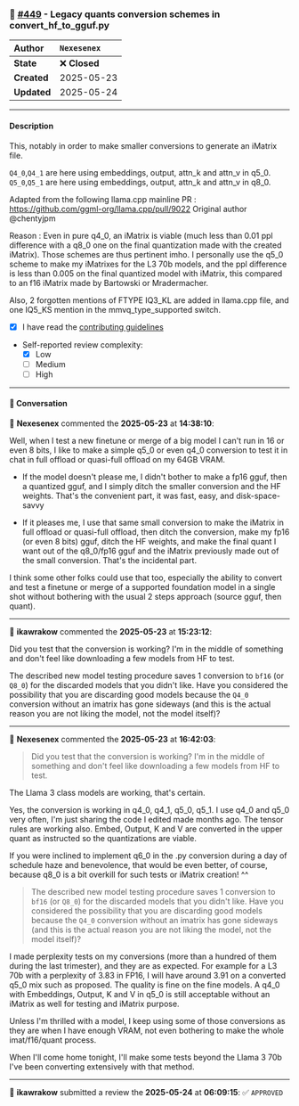 ### 🔀 [#449](https://github.com/ikawrakow/ik_llama.cpp/pull/449) - Legacy quants conversion schemes in convert_hf_to_gguf.py

| **Author** | `Nexesenex` |
| :--- | :--- |
| **State** | ❌ **Closed** |
| **Created** | 2025-05-23 |
| **Updated** | 2025-05-24 |

---

#### Description

This, notably in order to make smaller conversions to generate an iMatrix file.

`Q4_0`,`Q4_1` are here using embeddings, output, attn_k and attn_v in q5_0.
`Q5_0`,`Q5_1` are here using embeddings, output, attn_k and attn_v in q8_0.

Adapted from the following llama.cpp mainline PR : https://github.com/ggml-org/llama.cpp/pull/9022 Original author @chentyjpm

Reason : Even in pure q4_0, an iMatrix is viable (much less than 0.01 ppl difference with a q8_0 one on the final quantization made with the created iMatrix).
Those schemes are thus pertinent imho.
I personally use the q5_0 scheme to make my iMatrixes for the L3 70b models, and the ppl difference is less than 0.005 on the final quantized model with iMatrix, this compared to an f16 iMatrix made by Bartowski or Mradermacher.

Also, 2 forgotten mentions of FTYPE IQ3_KL are added in llama.cpp file, and one IQ5_KS mention in the mmvq_type_supported switch.

- [x] I have read the [contributing guidelines](https://github.com/ggerganov/llama.cpp/blob/master/CONTRIBUTING.md)
- Self-reported review complexity:
  - [x] Low
  - [ ] Medium
  - [ ] High

---

#### 💬 Conversation

👤 **Nexesenex** commented the **2025-05-23** at **14:38:10**:<br>

Well, when I test a new finetune or merge of a big model I can't run in 16 or even 8 bits, I like to make a simple q5_0 or even q4_0 conversion to test it in chat in full offload or quasi-full offload on my 64GB VRAM.

- If the model doesn't please me, I didn't bother to make a fp16 gguf, then a quantized gguf, and I simply ditch the smaller conversion and the HF weights. That's the convenient part, it was fast, easy, and disk-space-savvy

- If it pleases me, I use that same small conversion to make the iMatrix in full offload or quasi-full offload, then ditch the conversion, make my fp16 (or even 8 bits) gguf, ditch the HF weights, and make the final quant I want out of the q8_0/fp16 gguf and the iMatrix previously made out of the small conversion. That's the incidental part.

I think some other folks could use that too, especially the ability to convert and test a finetune or merge of a supported foundation model in a single shot without bothering with the usual 2 steps approach (source gguf, then quant).

---

👤 **ikawrakow** commented the **2025-05-23** at **15:23:12**:<br>

Did you test that the conversion is working? I'm in the middle of something and don't feel like downloading a few models from HF to test.

The described new model testing procedure saves 1 conversion to `bf16` (or `Q8_0`) for the discarded models that you didn't like. Have you considered the possibility that you are discarding good models because the `Q4_0` conversion without an imatrix has gone sideways (and this is the actual reason you are not liking the model, not the model itself)?

---

👤 **Nexesenex** commented the **2025-05-23** at **16:42:03**:<br>

> Did you test that the conversion is working? I'm in the middle of something and don't feel like downloading a few models from HF to test.

The Llama 3 class models are working, that's certain.

Yes, the conversion is working in q4_0, q4_1, q5_0, q5_1. I use q4_0 and q5_0 very often, I'm just sharing the code I edited made months ago.
The tensor rules are working also. Embed, Output, K and V are converted in the upper quant as instructed so the quantizations are viable.

If you were inclined to implement q6_0 in the .py conversion during a day of schedule haze and benevolence, that would be even better, of course, because q8_0 is a bit overkill for such tests or iMatrix creation! ^^

> The described new model testing procedure saves 1 conversion to `bf16` (or `Q8_0`) for the discarded models that you didn't like. Have you considered the possibility that you are discarding good models because the `Q4_0` conversion without an imatrix has gone sideways (and this is the actual reason you are not liking the model, not the model itself)?

I made perplexity tests on my conversions (more than a hundred of them during the last trimester), and they are as expected. For example for a L3 70b with a perplexity of 3.83 in FP16, I will have around 3.91 on a converted q5_0 mix such as proposed. The quality is fine on the fine models. A q4_0 with Embeddings, Output, K and V in q5_0 is still acceptable without an iMatrix as well for testing and iMatrix purpose.

Unless I'm thrilled with a model, I keep using some of those conversions as they are when I have enough VRAM, not even bothering to make the whole imat/f16/quant process.

When I'll come home tonight, I'll make some tests beyond the Llama 3 70b I've been converting extensively with that method.

---

👤 **ikawrakow** submitted a review the **2025-05-24** at **06:09:15**: ✅ `APPROVED`